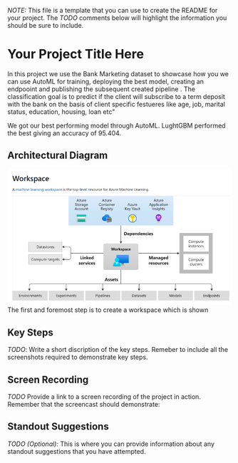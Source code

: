 *NOTE:* This file is a template that you can use to create the README for your project. The *TODO* comments below will highlight the information you should be sure to include.


# Your Project Title Here

In this project we use the Bank Marketing dataset to showcase how you we can use AutoML for training, deploying the best model, creating an endpooint and publishing the subsequent created pipeline . The classification goal is to predict if the client will subscribe to a term deposit with the bank on the basis of client specific festueres like age, job, marital status, education, housing, loan etc"

We got our best performing model through AutoML. LughtGBM performed the best giving an accuracy of 95.404. 

## Architectural Diagram
![alt text](https://github.com/SudhakarGoyal/Azure-ML/blob/master/screenshots/architecture.png)
The first and foremost step is to create a workspace which is shown 

## Key Steps
*TODO*: Write a short discription of the key steps. Remeber to include all the screenshots required to demonstrate key steps. 

## Screen Recording
*TODO* Provide a link to a screen recording of the project in action. Remember that the screencast should demonstrate:

## Standout Suggestions
*TODO (Optional):* This is where you can provide information about any standout suggestions that you have attempted.
